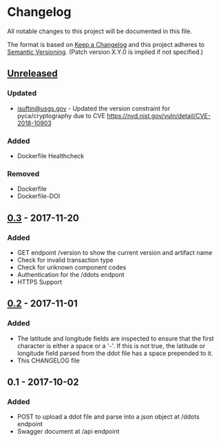 # Changelog
All notable changes to this project will be documented in this file.

The format is based on [Keep a Changelog](http://keepachangelog.com/en/1.0.0/)
and this project adheres to [Semantic Versioning](http://semver.org/spec/v2.0.0.html). (Patch version X.Y.0 is implied if not specified.)

## [Unreleased]

### Updated
- isuftin@usgs.gov - Updated the version constraint for pyca/cryptography due to
CVE https://nvd.nist.gov/vuln/detail/CVE-2018-10903

### Added
- Dockerfile Healthcheck

### Removed
- Dockerfile
- Dockerfile-DOI

## [0.3] - 2017-11-20
### Added
- GET endpoint /version to show the current version and artifact name
- Check for invalid transaction type
- Check for unknown component codes
- Authentication for the /ddots endpont
- HTTPS Support

## [0.2] - 2017-11-01
### Added
- The latitude and longitude fields are inspected to ensure that the first character is either a space or a '-'. If this
is not true, the latitude or longitude field parsed from the ddot file has a space prepended to it.
- This CHANGELOG file

## 0.1 - 2017-10-02
### Added
- POST to upload a ddot file and parse into a json object at /ddots endpoint
- Swagger document at /api endpoint

[Unreleased]: https://github.com/USGS-CIDA/MLR-Ddot-Ingester/compare/MLR-Ddot-Ingester-0.3.0...master
[0.3]: https://github.com/USGS-CIDA/MLR-Ddot-Ingester/compare/MLR-Ddot-Ingester-0.2.0...MLR-Ddot-Ingester-0.3.0
[0.2]: https://github.com/USGS-CIDA/MLR-Ddot-Ingester/compare/MLR-Ddot-Ingester-0.1.0...MLR-Ddot-Ingester-0.2.0
